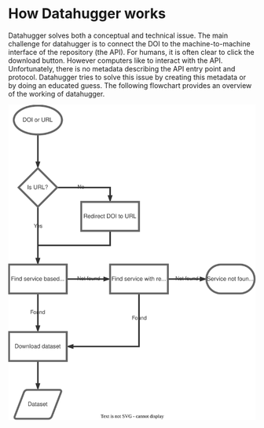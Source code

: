 # How Datahugger works

Datahugger solves both a conceptual and technical issue. The main challenge
for datahugger is to connect the DOI to the machine-to-machine interface of
the repository (the API). For humans, it is often clear to click the download
button. However computers like to interact with the API. Unfortunately, there
is no metadata describing the API entry point and protocol. Datahugger tries
to solve this issue by creating this metadata or by doing an educated guess.
The following flowchart provides an overview of the working of datahugger.

<p align="center">
  <img alt="Datahugger - Architecture" src="../images/datahugger_architecture.drawio.svg">
</p>
